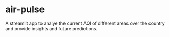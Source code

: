 # air-pulse
A streamlit app to analye the current AQI of different areas over the country and provide insights and future predictions. 
